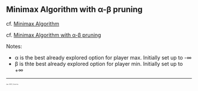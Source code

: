 ## Minimax Algorithm with α-β pruning

  cf. [Minimax Algorithm](https://en.wikipedia.org/wiki/Minimax)

  cf. [Minimax Algorithm with α-β pruning](https://en.wikipedia.org/wiki/Alpha%E2%80%93beta_pruning)

Notes:
  - α is the best already explored option for player max. Initially set up to -∞
  - β is thte best already explored option for player min. Initially set up to +∞


<hr />
<p style="font-size:0.25em">Jan. 2021, Corto Inc</p>
